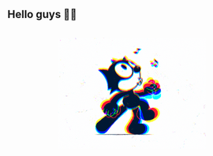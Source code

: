 ## Hello guys :wave::blush:

<br />

<div align="center">
  <img width="300" src="./hello.gif">
</div>


